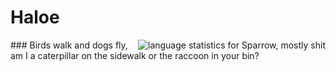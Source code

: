 # Haloe


<img src="https://github-readme-stats.vercel.app/api/top-langs?username=NormalSparrow&langs_count=20&theme=dark&bg_color=111111&title_color=ffffff&text_color=ffffff&locale=en&layout=compact" alt="language statistics for Sparrow, mostly shit" align="right" />
### Birds walk and dogs fly, am I a caterpillar on the sidewalk or the raccoon in your bin?
